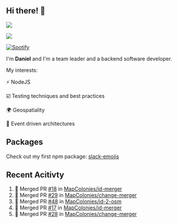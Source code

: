 ## Hi there! 👋
<p>
  <img src="https://i.imgur.com/agb7xe9.png" />
</p>
<p>
  <img src="https://github-readme-stats.vercel.app/api?username=syncush&theme=tokyonight">
</p>

[![Spotify](https://novatorem-rust.vercel.app/api/spotify)](https://open.spotify.com/user/syncush)

I'm **Daniel** and I'm a team leader and a backend software developer.

My interests:

⚡ NodeJS

☑️ Testing techniques and best practices

🌍 Geospatiality

🧠 Event driven architectures

## Packages
Check out my first npm package: [slack-emojis](https://www.npmjs.com/package/slack-emojis)

## Recent Acitivty
<!--START_SECTION:activity-->
1. 🎉 Merged PR [#18](https://github.com/MapColonies/id-merger/pull/18) in [MapColonies/id-merger](https://github.com/MapColonies/id-merger)
2. 🎉 Merged PR [#29](https://github.com/MapColonies/change-merger/pull/29) in [MapColonies/change-merger](https://github.com/MapColonies/change-merger)
3. 🎉 Merged PR [#48](https://github.com/MapColonies/id-2-osm/pull/48) in [MapColonies/id-2-osm](https://github.com/MapColonies/id-2-osm)
4. 🎉 Merged PR [#17](https://github.com/MapColonies/id-merger/pull/17) in [MapColonies/id-merger](https://github.com/MapColonies/id-merger)
5. 🎉 Merged PR [#28](https://github.com/MapColonies/change-merger/pull/28) in [MapColonies/change-merger](https://github.com/MapColonies/change-merger)
<!--END_SECTION:activity-->
